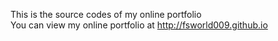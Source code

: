 This is the source codes of my online portfolio  
You can view my online portfolio at http://fsworld009.github.io
